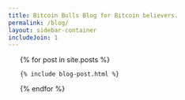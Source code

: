 ```yaml
---
title: Bitcoin Bulls Blog for Bitcoin believers.
permalink: /blog/
layout: sidebar-container
includeJoin: 1
---
```


<ul>
  {% for post in site.posts %}

  	{% include blog-post.html %}
  {% endfor %}
</ul>

